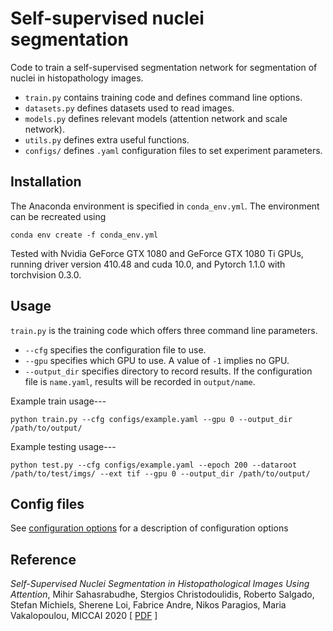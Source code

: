 # Self-supervised nuclei segmentation

Code to train a self-supervised segmentation network for segmentation of nuclei in histopathology images. 

* ```train.py``` contains training code and defines command line options. 
* ```datasets.py``` defines datasets used to read images. 
* ```models.py``` defines relevant models (attention network and scale network).
* ```utils.py``` defines extra useful functions.
* ```configs/``` defines ```.yaml``` configuration files to set experiment parameters. 

## Installation
The Anaconda environment is specified in ```conda_env.yml```. The environment can be recreated using

```
conda env create -f conda_env.yml
```

Tested with Nvidia GeForce GTX 1080 and GeForce GTX 1080 Ti GPUs, running driver version 410.48 and cuda 10.0, and Pytorch 1.1.0 with torchvision 0.3.0.

## Usage
```train.py``` is the training code which offers three command line parameters. 
* ```--cfg``` specifies the configuration file to use.
* ```--gpu``` specifies which GPU to use. A value of ```-1``` implies no GPU.
* ```--output_dir``` specifies directory to record results. If the configuration file is ```name.yaml```, results will be recorded in ```output/name```. 

Example train usage---

```
python train.py --cfg configs/example.yaml --gpu 0 --output_dir /path/to/output/
```

Example testing usage---
```
python test.py --cfg configs/example.yaml --epoch 200 --dataroot /path/to/test/imgs/ --ext tif --gpu 0 --output_dir /path/to/output/
```


## Config files
See [configuration options](configs/README.md) for a description of configuration options


## Reference
*Self-Supervised Nuclei Segmentation in Histopathological Images Using Attention*, Mihir Sahasrabudhe, Stergios Christodoulidis, Roberto Salgado, Stefan Michiels, Sherene Loi, Fabrice Andre, Nikos Paragios, Maria Vakalopoulou, MICCAI 2020 [ [PDF](https://arxiv.org/pdf/2007.08373.pdf) ]
